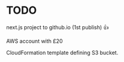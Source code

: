 
# TODO

next.js project to github.io (1st publish) 👍

AWS account with £20

CloudFormation template defining S3 bucket.

